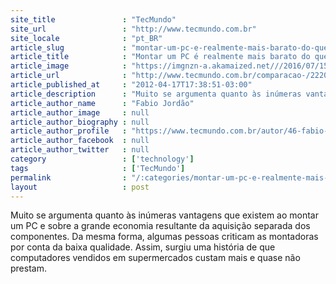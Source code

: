 ```yaml
---
site_title               : "TecMundo"
site_url                 : "http://www.tecmundo.com.br"
site_locale              : "pt_BR"
article_slug             : "montar-um-pc-e-realmente-mais-barato-do-que-comprar-um-pronto"
article_title            : "Montar um PC é realmente mais barato do que comprar um pronto?"
article_image            : "https://imgnzn-a.akamaized.net///2016/07/15/15172055369003-t1200x480.jpg"
article_url              : "http://www.tecmundo.com.br/comparacao-/22209-montar-um-pc-e-realmente-mais-barato-do-que-comprar-um-pronto-.htm"
article_published_at     : "2012-04-17T17:38:51-03:00"
article_description      : "Muito se argumenta quanto às inúmeras vantagens que existem ao montar um PC e sobre a grande economia resultante da aquisição separada dos componentes. Da mesma forma, algumas pessoas criticam as montadoras por conta da baixa qualidade. Assim, surgiu uma história de que computadores vendidos em supermercados custam mais e quase não prestam."
article_author_name      : "Fabio Jordão"
article_author_image     : null
article_author_biography : null
article_author_profile   : "https://www.tecmundo.com.br/autor/46-fabio-jordao/"
article_author_facebook  : null
article_author_twitter   : null
category                 : ['technology']
tags                     : ['TecMundo']
permalink                : "/:categories/montar-um-pc-e-realmente-mais-barato-do-que-comprar-um-pronto/"
layout                   : post
---
```


Muito se argumenta quanto às inúmeras vantagens que existem ao montar um PC e sobre a grande economia resultante da aquisição separada dos componentes. Da mesma forma, algumas pessoas criticam as montadoras por conta da baixa qualidade. Assim, surgiu uma história de que computadores vendidos em supermercados custam mais e quase não prestam.
